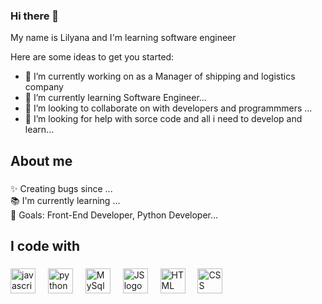 ### Hi there 👋
<p align="left">My name is Lilyana and I'm learning software engineer</p>

Here are some ideas to get you started:

- 🔭 I’m currently working on as a Manager of shipping and logistics company 
- 🌱 I’m currently learning Software Engineer...
- 👯 I’m looking to collaborate on with developers and programmmers ...
- 🤔 I’m looking for help with sorce code and all i need to develop and learn...

###


###

<h2 align="left">About me</h2>

###

<p align="left">✨ Creating bugs since ...<br>📚 I'm currently learning ...<br>🎯 Goals: Front-End Developer, Python Developer...<br></p>

###

<h2 align="left">I code with</h2>

###

<div align="left">
  <img src="https://cdn.jsdelivr.net/gh/devicons/devicon/icons/javascript/javascript-original.svg" height="40" alt="javascript logo"  />
  <img width="12" />
  <img src="https://cdn.jsdelivr.net/gh/devicons/devicon/icons/python/python-original.svg" height="40" alt="python logo"  />
  <img width="12" />
  <img src="https://cdn.jsdelivr.net/gh/devicons/devicon/icons/mysql/mysql-original.svg" height="40" alt="MySql logo"  />
  <img width="12" />
  <img src="https://en.wikipedia.org/wiki/HTML#/media/File:HTML5_logo_and_wordmark.svg" height="40" alt="JS logo"  />
  <img width="12" />
  <img src="https://www.gratispng.com/png-xfv5td/" height="40" alt="HTML logo"  />
  <img width="12" />
  <img src="https://cdn.jsdelivr.net/gh/devicons/devicon/icons/css/css-original.svg" height="40" alt="CSS logo"  />
  <img width="12" />
</div>

###

